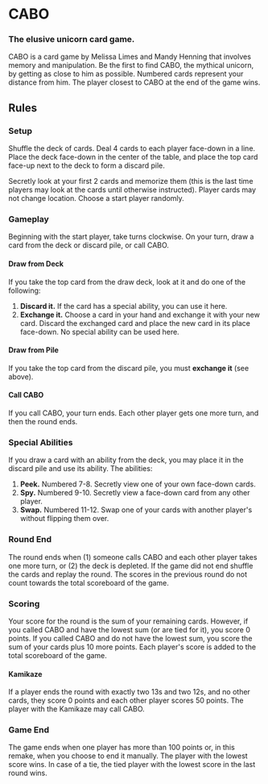 # CABO

### The elusive unicorn card game.

CABO is a card game by Melissa Limes and Mandy Henning that involves memory and manipulation. Be the first to find CABO, the mythical unicorn, by getting as close to him as possible. Numbered cards represent your distance from him. The player closest to CABO at the end of the game wins.

## Rules

### Setup

Shuffle the deck of cards. Deal 4 cards to each player face-down in a line. Place the deck face-down in the center of the table, and place the top card face-up next to the deck to form a discard pile.

Secretly look at your first 2 cards and memorize them (this is the last time players may look at the cards until otherwise instructed). Player cards may not change location. Choose a start player randomly.

### Gameplay

Beginning with the start player, take turns clockwise. On your turn, draw a card from the deck or discard pile, or call CABO.

#### Draw from Deck

If you take the top card from the draw deck, look at it and do one of the following:

1. **Discard it.** If the card has a special ability, you can use it here.
2. **Exchange it.** Choose a card in your hand and exchange it with your new card. Discard the exchanged card and place the new card in its place face-down. No special ability can be used here.

#### Draw from Pile

If you take the top card from the discard pile, you must **exchange it** (see above).

#### Call CABO
If you call CABO, your turn ends. Each other player gets one more turn, and then the round ends.

### Special Abilities

If you draw a card with an ability from the deck, you may place it in the discard pile and use its ability. The abilities:

1. **Peek.** Numbered 7-8. Secretly view one of your own face-down cards.
2. **Spy.** Numbered 9-10. Secretly view a face-down card from any other player.
3. **Swap.** Numbered 11-12. Swap one of your cards with another player's without flipping them over.

### Round End

The round ends when (1) someone calls CABO and each other player takes one more turn, or (2) the deck is depleted. If the game did not end shuffle the cards and replay the round. The scores in the previous round do not count towards the total scoreboard of the game.

### Scoring

Your score for the round is the sum of your remaining cards. However, if you called CABO and have the lowest sum (or are tied for it), you score 0 points. If you called CABO and do not have the lowest sum, you score the sum of your cards plus 10 more points. Each player's score is added to the total scoreboard of the game.

#### Kamikaze

If a player ends the round with exactly two 13s and two 12s, and no other cards, they score 0 points and each other player scores 50 points. The player with the Kamikaze may call CABO.

### Game End

The game ends when one player has more than 100 points or, in this remake, when you choose to end it manually. The player with the lowest score wins. In case of a tie, the tied player with the lowest score in the last round wins.

